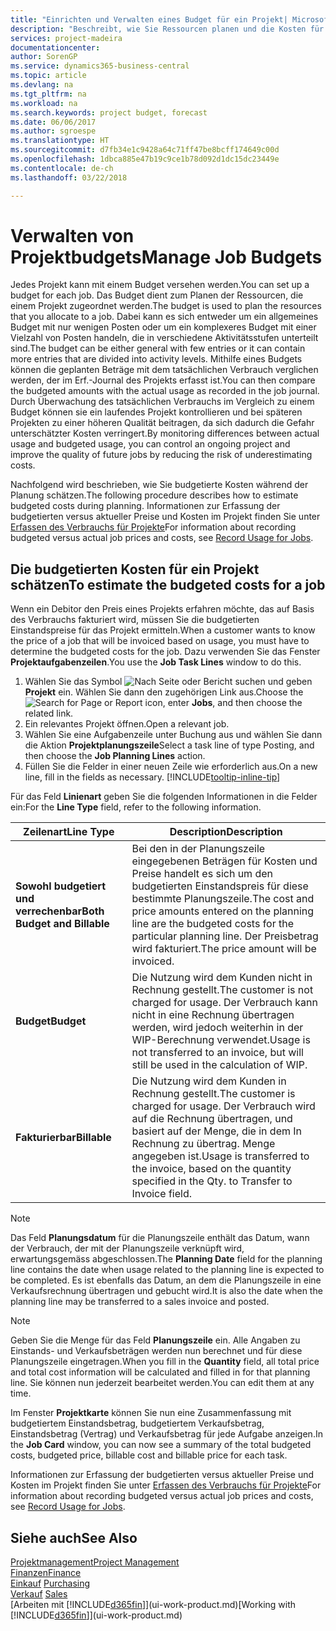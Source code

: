```yaml
---
title: "Einrichten und Verwalten eines Budget für ein Projekt| Microsoft Docs"
description: "Beschreibt, wie Sie Ressourcen planen und die Kosten für ein Projekt durch das Einrichten eines Budgets für jedes Projekt prognostizieren und steuern."
services: project-madeira
documentationcenter: 
author: SorenGP
ms.service: dynamics365-business-central
ms.topic: article
ms.devlang: na
ms.tgt_pltfrm: na
ms.workload: na
ms.search.keywords: project budget, forecast
ms.date: 06/06/2017
ms.author: sgroespe
ms.translationtype: HT
ms.sourcegitcommit: d7fb34e1c9428a64c71ff47be8bcff174649c00d
ms.openlocfilehash: 1dbca885e47b19c9ce1b78d092d1dc15dc23449e
ms.contentlocale: de-ch
ms.lasthandoff: 03/22/2018

---
```

# <a name="manage-job-budgets"></a><span data-ttu-id="6d8c1-103">Verwalten von Projektbudgets</span><span class="sxs-lookup"><span data-stu-id="6d8c1-103">Manage Job Budgets</span></span>
<span data-ttu-id="6d8c1-104">Jedes Projekt kann mit einem Budget versehen werden.</span><span class="sxs-lookup"><span data-stu-id="6d8c1-104">You can set up a budget for each job.</span></span> <span data-ttu-id="6d8c1-105">Das Budget dient zum Planen der Ressourcen, die einem Projekt zugeordnet werden.</span><span class="sxs-lookup"><span data-stu-id="6d8c1-105">The budget is used to plan the resources that you allocate to a job.</span></span> <span data-ttu-id="6d8c1-106">Dabei kann es sich entweder um ein allgemeines Budget mit nur wenigen Posten oder um ein komplexeres Budget mit einer Vielzahl von Posten handeln, die in verschiedene Aktivitätsstufen unterteilt sind.</span><span class="sxs-lookup"><span data-stu-id="6d8c1-106">The budget can be either general with few entries or it can contain more entries that are divided into activity levels.</span></span> <span data-ttu-id="6d8c1-107">Mithilfe eines Budgets können die geplanten Beträge mit dem tatsächlichen Verbrauch verglichen werden, der im Erf.-Journal des Projekts erfasst ist.</span><span class="sxs-lookup"><span data-stu-id="6d8c1-107">You can then compare the budgeted amounts with the actual usage as recorded in the job journal.</span></span> <span data-ttu-id="6d8c1-108">Durch Überwachung des tatsächlichen Verbrauchs im Vergleich zu einem Budget können sie ein laufendes Projekt kontrollieren und bei späteren Projekten zu einer höheren Qualität beitragen, da sich dadurch die Gefahr unterschätzter Kosten verringert.</span><span class="sxs-lookup"><span data-stu-id="6d8c1-108">By monitoring differences between actual usage and budgeted usage, you can control an ongoing project and improve the quality of future jobs by reducing the risk of underestimating costs.</span></span>

<span data-ttu-id="6d8c1-109">Nachfolgend wird beschrieben, wie Sie budgetierte Kosten während der Planung schätzen.</span><span class="sxs-lookup"><span data-stu-id="6d8c1-109">The following procedure describes how to estimate budgeted costs during planning.</span></span> <span data-ttu-id="6d8c1-110">Informationen zur Erfassung der budgetierten versus aktueller Preise und Kosten im Projekt finden Sie unter [Erfassen des Verbrauchs für Projekte](projects-how-record-job-usage.md)</span><span class="sxs-lookup"><span data-stu-id="6d8c1-110">For information about recording budgeted versus actual job prices and costs, see [Record Usage for Jobs](projects-how-record-job-usage.md).</span></span>  

## <a name="JobBudgetCosts"></a> <span data-ttu-id="6d8c1-111">Die budgetierten Kosten für ein Projekt schätzen</span><span class="sxs-lookup"><span data-stu-id="6d8c1-111">To estimate the budgeted costs for a job</span></span>
<span data-ttu-id="6d8c1-112">Wenn ein Debitor den Preis eines Projekts erfahren möchte, das auf Basis des Verbrauchs fakturiert wird, müssen Sie die budgetierten Einstandspreise für das Projekt ermitteln.</span><span class="sxs-lookup"><span data-stu-id="6d8c1-112">When a customer wants to know the price of a job that will be invoiced based on usage, you must have to determine the budgeted costs for the job.</span></span> <span data-ttu-id="6d8c1-113">Dazu verwenden Sie das Fenster **Projektaufgabenzeilen**.</span><span class="sxs-lookup"><span data-stu-id="6d8c1-113">You use the **Job Task Lines** window to do this.</span></span>

1. <span data-ttu-id="6d8c1-114">Wählen Sie das Symbol ![Nach Seite oder Bericht suchen](media/ui-search/search_small.png "Nach Seite oder Bericht suchen") und geben **Projekt** ein. Wählen Sie dann den zugehörigen Link aus.</span><span class="sxs-lookup"><span data-stu-id="6d8c1-114">Choose the ![Search for Page or Report](media/ui-search/search_small.png "Search for Page or Report icon") icon, enter **Jobs**, and then choose the related link.</span></span>  
2. <span data-ttu-id="6d8c1-115">Ein relevantes Projekt öffnen.</span><span class="sxs-lookup"><span data-stu-id="6d8c1-115">Open a relevant job.</span></span>
3. <span data-ttu-id="6d8c1-116">Wählen Sie eine Aufgabenzeile unter Buchung aus und wählen Sie dann die Aktion **Projektplanungszeile**</span><span class="sxs-lookup"><span data-stu-id="6d8c1-116">Select a task line of type Posting, and then choose the **Job Planning Lines** action.</span></span>
4. <span data-ttu-id="6d8c1-117">Füllen Sie die Felder in einer neuen Zeile wie erforderlich aus.</span><span class="sxs-lookup"><span data-stu-id="6d8c1-117">On a new line, fill in the fields as necessary.</span></span> [!INCLUDE[tooltip-inline-tip](includes/tooltip-inline-tip_md.md)]   

<span data-ttu-id="6d8c1-118">Für das Feld **Linienart** geben Sie die folgenden Informationen in die Felder ein:</span><span class="sxs-lookup"><span data-stu-id="6d8c1-118">For the **Line Type** field, refer to the following information.</span></span>  

| <span data-ttu-id="6d8c1-119">Zeilenart</span><span class="sxs-lookup"><span data-stu-id="6d8c1-119">Line Type</span></span> | <span data-ttu-id="6d8c1-120">Description</span><span class="sxs-lookup"><span data-stu-id="6d8c1-120">Description</span></span> |
| --- | --- |
| <span data-ttu-id="6d8c1-121">**Sowohl budgetiert und verrechenbar**</span><span class="sxs-lookup"><span data-stu-id="6d8c1-121">**Both Budget and Billable**</span></span> |<span data-ttu-id="6d8c1-122">Bei den in der Planungszeile eingegebenen Beträgen für Kosten und Preise handelt es sich um den budgetierten Einstandspreis für diese bestimmte Planungszeile.</span><span class="sxs-lookup"><span data-stu-id="6d8c1-122">The cost and price amounts entered on the planning line are the budgeted costs for the particular planning line.</span></span> <span data-ttu-id="6d8c1-123">Der Preisbetrag wird fakturiert.</span><span class="sxs-lookup"><span data-stu-id="6d8c1-123">The price amount will be invoiced.</span></span> |
| <span data-ttu-id="6d8c1-124">**Budget**</span><span class="sxs-lookup"><span data-stu-id="6d8c1-124">**Budget**</span></span> |<span data-ttu-id="6d8c1-125">Die Nutzung wird dem Kunden nicht in Rechnung gestellt.</span><span class="sxs-lookup"><span data-stu-id="6d8c1-125">The customer is not charged for usage.</span></span> <span data-ttu-id="6d8c1-126">Der Verbrauch kann nicht in eine Rechnung übertragen werden, wird jedoch weiterhin in der WIP-Berechnung verwendet.</span><span class="sxs-lookup"><span data-stu-id="6d8c1-126">Usage is not transferred to an invoice, but will still be used in the calculation of WIP.</span></span> |
| <span data-ttu-id="6d8c1-127">**Fakturierbar**</span><span class="sxs-lookup"><span data-stu-id="6d8c1-127">**Billable**</span></span> |<span data-ttu-id="6d8c1-128">Die Nutzung wird dem Kunden in Rechnung gestellt.</span><span class="sxs-lookup"><span data-stu-id="6d8c1-128">The customer is charged for usage.</span></span> <span data-ttu-id="6d8c1-129">Der Verbrauch wird auf die Rechnung übertragen, und basiert auf der Menge, die in dem In Rechnung zu übertrag. Menge angegeben ist.</span><span class="sxs-lookup"><span data-stu-id="6d8c1-129">Usage is transferred to the invoice, based on the quantity specified in the Qty. to Transfer to Invoice field.</span></span> |

> [!NOTE]  
>   <span data-ttu-id="6d8c1-130">Das Feld **Planungsdatum** für die Planungszeile enthält das Datum, wann der Verbrauch, der mit der Planungszeile verknüpft wird, erwartungsgemäss abgeschlossen.</span><span class="sxs-lookup"><span data-stu-id="6d8c1-130">The **Planning Date** field for the planning line contains the date when usage related to the planning line is expected to be completed.</span></span> <span data-ttu-id="6d8c1-131">Es ist ebenfalls das Datum, an dem die Planungszeile in eine Verkaufsrechnung übertragen und gebucht wird.</span><span class="sxs-lookup"><span data-stu-id="6d8c1-131">It is also the date when the planning line may be transferred to a sales invoice and posted.</span></span>  

> [!NOTE]  
>   <span data-ttu-id="6d8c1-132">Geben Sie die Menge für das Feld **Planungszeile** ein. Alle Angaben zu Einstands- und Verkaufsbeträgen werden nun berechnet und für diese Planungszeile eingetragen.</span><span class="sxs-lookup"><span data-stu-id="6d8c1-132">When you fill in the **Quantity** field, all total price and total cost information will be calculated and filled in for that planning line.</span></span> <span data-ttu-id="6d8c1-133">Sie können nun jederzeit bearbeitet werden.</span><span class="sxs-lookup"><span data-stu-id="6d8c1-133">You can edit them at any time.</span></span>

<span data-ttu-id="6d8c1-134">Im Fenster **Projektkarte** können Sie nun eine Zusammenfassung mit budgetiertem Einstandsbetrag, budgetiertem Verkaufsbetrag, Einstandsbetrag (Vertrag) und Verkaufsbetrag für jede Aufgabe anzeigen.</span><span class="sxs-lookup"><span data-stu-id="6d8c1-134">In the **Job Card** window, you can now see a summary of the total budgeted costs, budgeted price, billable cost and billable price for each task.</span></span>

<span data-ttu-id="6d8c1-135">Informationen zur Erfassung der budgetierten versus aktueller Preise und Kosten im Projekt finden Sie unter [Erfassen des Verbrauchs für Projekte](projects-how-record-job-usage.md)</span><span class="sxs-lookup"><span data-stu-id="6d8c1-135">For information about recording budgeted versus actual job prices and costs, see [Record Usage for Jobs](projects-how-record-job-usage.md).</span></span>

## <a name="see-also"></a><span data-ttu-id="6d8c1-136">Siehe auch</span><span class="sxs-lookup"><span data-stu-id="6d8c1-136">See Also</span></span>
[<span data-ttu-id="6d8c1-137">Projektmanagement</span><span class="sxs-lookup"><span data-stu-id="6d8c1-137">Project Management</span></span>](projects-manage-projects.md)  
[<span data-ttu-id="6d8c1-138">Finanzen</span><span class="sxs-lookup"><span data-stu-id="6d8c1-138">Finance</span></span>](finance.md)  
<span data-ttu-id="6d8c1-139">[Einkauf](purchasing-manage-purchasing.md)       </span><span class="sxs-lookup"><span data-stu-id="6d8c1-139">[Purchasing](purchasing-manage-purchasing.md)       </span></span>  
<span data-ttu-id="6d8c1-140">[Verkauf](sales-manage-sales.md)    </span><span class="sxs-lookup"><span data-stu-id="6d8c1-140">[Sales](sales-manage-sales.md)    </span></span>  
<span data-ttu-id="6d8c1-141">[Arbeiten mit [!INCLUDE[d365fin](includes/d365fin_md.md)]](ui-work-product.md)</span><span class="sxs-lookup"><span data-stu-id="6d8c1-141">[Working with [!INCLUDE[d365fin](includes/d365fin_md.md)]](ui-work-product.md)</span></span>  

